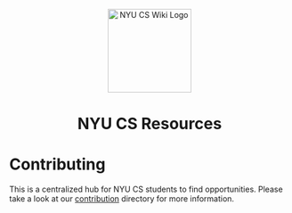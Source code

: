 <p align="center">
  <a href="https://bugs-nyu.github.io">
    <img alt="NYU CS Wiki Logo" src="https://raw.githubusercontent.com/BUGS-NYU/cs-resources/main/src/images/svg/logo.svg" width="150" />
  </a>
</p>
<h1 align="center">
  NYU CS Resources
</h1>

# Contributing
This is a centralized hub for NYU CS students to find opportunities. Please take a look at our [contribution](https://github.com/BUGS-NYU/bugs-nyu.github.io/tree/master/contribution) directory for more information.
